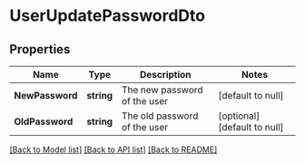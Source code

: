 # UserUpdatePasswordDto

## Properties
Name | Type | Description | Notes
------------ | ------------- | ------------- | -------------
**NewPassword** | **string** | The new password of the user | [default to null]
**OldPassword** | **string** | The old password of the user | [optional] [default to null]

[[Back to Model list]](../README.md#documentation-for-models) [[Back to API list]](../README.md#documentation-for-api-endpoints) [[Back to README]](../README.md)

